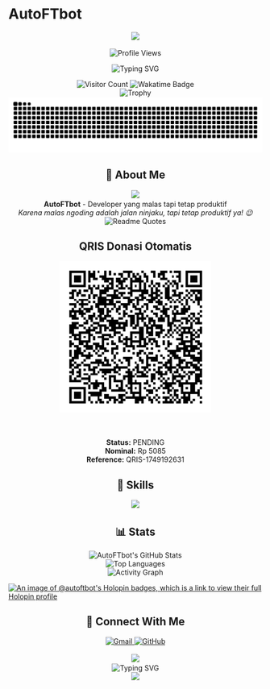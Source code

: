 # AutoFTbot
<p align="center">
  <img src="https://capsule-render.vercel.app/api?type=waving&amp;color=7A92B8&amp;height=200&amp;section=header&text=AutoFTbot&fontSize=90&animation=fadeIn&fontAlignY=35&desc=Malas%20Ngoding%20Adalah%20Jalan%20Ninjaku&descAlignY=55&descAlign=50&descSize=25&fontColor=ffffff&descColor=ffffff&customColorList=7A92B8" />
</p>

<div align="center">
  <img src="https://profile-counter.glitch.me/AutoFTbot/count.svg" alt="Profile Views" />
</div>

<p align="center">
  <img src="https://readme-typing-svg.herokuapp.com?font=JetBrains+Mono&weight=600&size=30&duration=3000&pause=1000&color=7A92B8&center=true&vCenter=true&width=435&lines=JUMLAH+ORANG+GABUT;MAU+NGAPAIN;SI+BANG" alt="Typing SVG" />
</p>

<div align="center">
  <img src="https://komarev.com/ghpvc/?username=AutoFTbot&label=Visitor&color=7A92B8&style=for-the-badge" alt="Visitor Count" />
  <img src="https://wakatime.com/badge/user/eebb3dd8-d9b2-40de-9b88-6fd6cac99dbc.svg?style=for-the-badge" alt="Wakatime Badge" />
</div>

<div align="center">
  <img src="https://github-profile-trophy.vercel.app/?username=AutoFTbot&theme=radical&no-frame=true&row=1&column=7" alt="Trophy" />
</div>

<div align="center">
  <img src="https://github.com/AutoFTbot/AutoFTbot/blob/output/github-contribution-grid-snake-dark.svg" alt="Snake animation" />
</div>

<h2 align="center">👋 About Me</h2>

<div align="center">
  <img src="https://media.giphy.com/media/L1R1tvI9svkIWwpVYr/giphy.gif" width="200" />
  <br>
  <strong>AutoFTbot</strong> - Developer yang malas tapi tetap produktif
  <br>
  <i>Karena malas ngoding adalah jalan ninjaku, tapi tetap produktif ya! 😉</i>
</div>

<div align="center">
  <img src="https://quotes-github-readme.vercel.app/api?type=horizontal&theme=radical" alt="Readme Quotes" />
</div>

<!-- QRIS_START -->
<!-- QRIS_START -->
<div align="center">

<h2>QRIS Donasi Otomatis</h2>

<img src="qris.png" alt="QRIS" width="300" />

<br><br>
<strong>Status:</strong> PENDING  
<strong>Nominal:</strong> Rp 5085  
<strong>Reference:</strong> QRIS-1749192631

</div>
<!-- QRIS_END -->
<!-- QRIS_END -->
<!-- QRIS_END -->
<!-- QRIS_END -->
<!-- QRIS_END -->
<!-- QRIS_END -->
<!-- QRIS_END -->
<!-- QRIS_END -->

<h2 align="center">🎯 Skills</h2>

<div align="center">
  <img src="https://skillicons.dev/icons?i=python,javascript,react,nodejs,html,css,git" />
</div>

<h2 align="center">📊 Stats</h2>

<div align="center">
  <img src="https://github-readme-stats.vercel.app/api?username=AutoFTbot&show_icons=true&theme=radical&hide_border=true&bg_color=20232a&icon_color=ff0000&title_color=7A92B8&text_color=ffffff&ring_color=ff0000" alt="AutoFTbot's GitHub Stats" />
</div>

<div align="center">
  <img src="https://github-readme-stats.vercel.app/api/top-langs/?username=AutoFTbot&layout=donut&theme=radical&hide_border=true&bg_color=20232a&title_color=7A92B8&text_color=ffffff" alt="Top Languages" />
</div>

<div align="center">
  <img src="https://github-readme-activity-graph.vercel.app/graph?username=AutoFTbot&theme=redical&hide_border=true&bg_color=20232a&color=ff0000&line=ff0000&point=ff0000&area=true&hide_title=true&area_color=ff000033" alt="Activity Graph" />
</div>

[![An image of @autoftbot's Holopin badges, which is a link to view their full Holopin profile](https://holopin.me/autoftbot)](https://holopin.io/@autoftbot)

<h2 align="center">🤝 Connect With Me</h2>

<div align="center">
  <a href="mailto:autoftbot.dev@gmail.com">
    <img src="https://img.shields.io/badge/Gmail-D14836?style=for-the-badge&logo=gmail&logoColor=white" alt="Gmail" />
  </a>
  <a href="https://github.com/AutoFTbot/AutoFTbot/issues">
    <img src="https://img.shields.io/badge/GitHub-100000?style=for-the-badge&logo=github&logoColor=white" alt="GitHub" />
  </a>
</div>

<br>

<div align="center">
  <img src="https://media.giphy.com/media/M9gbBd9nbDrOTu1Mqx/giphy.gif" width="100">
</div>

<div align="center">
  <img src="https://readme-typing-svg.herokuapp.com?font=JetBrains+Mono&weight=500&size=25&pause=1000&color=7A92B8&center=true&vCenter=true&width=435&lines=KEEP+CALM+AND+BE+LAZY;TAPI+TETAP+PRODUKTIF" alt="Typing SVG" />
</div>

<div align="center">
  <img src="https://capsule-render.vercel.app/api?type=waving&color=7A92B8&height=120&section=footer&text=Made%20with%20❤️%20by%20AutoFTbot&fontSize=20&fontColor=ffffff&animation=twinkling&descSize=25&fontAlignY=80" />
</div>

